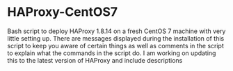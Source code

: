 # HAProxy-CentOS7
Bash script to deploy HAProxy 1.8.14 on a fresh CentOS 7 machine with very little setting up. There are messages displayed during the installation of this script to keep you aware of certain things as well as comments in the script to explain what the commands in the script do.
I am working on updating this to the latest version of HAProxy and include descriptions
